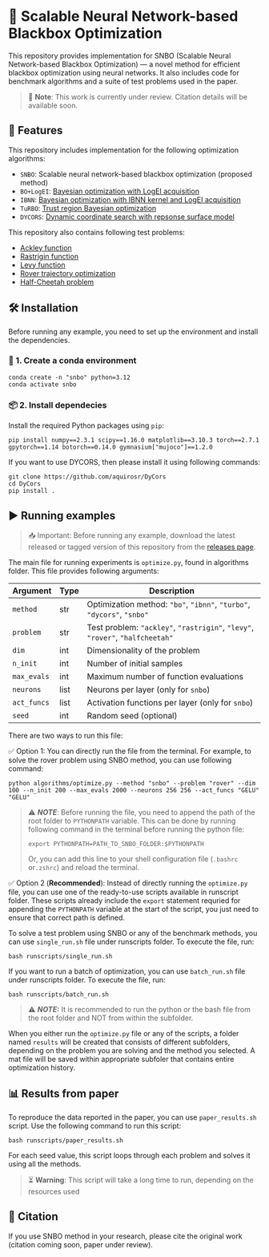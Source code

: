 # 🚀 Scalable Neural Network-based Blackbox Optimization

This repository provides implementation for SNBO (Scalable Neural Network-based Blackbox Optimization) — a novel method for efficient blackbox optimization using neural networks. It also includes code for benchmark algorithms and a suite of test problems used in the paper.

> 📝 **Note**: This work is currently under review. Citation details will be available soon.

## 📌 Features

This repository includes implementation for the following optimization algorithms:

- `SNBO`: Scalable neural network-based blackbox optimization (proposed method)
- `BO+LogEI`: [Bayesian optimization with LogEI acquisition](https://arxiv.org/abs/2310.20708)
- `IBNN`: [Bayesian optimization with IBNN kernel and LogEI acquisition](https://botorch.org/docs/tutorials/ibnn_bo/#i-bnns-for-bayesian-optimization)
- `TuRBO`: [Trust region Bayesian optimization](https://arxiv.org/abs/1910.01739)
- `DYCORS`: [Dynamic coordinate search with repsonse surface model](https://www.tandfonline.com/doi/abs/10.1080/0305215X.2012.687731)

This repository also contains following test problems:

- [Ackley function](https://www.sfu.ca/~ssurjano/ackley.html)
- [Rastrigin function](https://www.sfu.ca/~ssurjano/rastr.html)
- [Levy function](https://www.sfu.ca/~ssurjano/levy.html)
- [Rover trajectory optimization](https://github.com/zi-w/Ensemble-Bayesian-Optimization/blob/master/test_functions/rover_function.py)
- [Half-Cheetah problem](https://gymnasium.farama.org/environments/mujoco/half_cheetah/)

## 🛠 Installation

Before running any example, you need to set up the environment and install the dependencies.

### 🐍 1. Create a conda environment

```
conda create -n "snbo" python=3.12
conda activate snbo
```

### 📦 2. Install dependecies

Install the required Python packages using ``pip``:

```
pip install numpy==2.3.1 scipy==1.16.0 matplotlib==3.10.3 torch==2.7.1
gpytorch==1.14 botorch==0.14.0 gymnasium["mujoco"]==1.2.0
```

If you want to use DYCORS, then please install it using following commands:

```
git clone https://github.com/aquirosr/DyCors
cd DyCors
pip install .
```

## ▶️ Running examples

> 📥 Important: Before running any example, download the latest released or tagged version of this repository from the [releases page](https://github.com/ComputationalDesignLab/snbo/releases).

The main file for running experiments is `optimize.py`, found in algorithms folder. This file provides following arguments:

| Argument    | Type | Description                                                                   |
| ----------- | ---- | ----------------------------------------------------------------------------- |
| `method`    | str  | Optimization method: `"bo"`, `"ibnn"`, `"turbo"`, `"dycors"`, `"snbo"`        |
| `problem`   | str  | Test problem: `"ackley"`, `"rastrigin"`, `"levy"`, `"rover"`, `"halfcheetah"` |
| `dim`       | int  | Dimensionality of the problem                                                 |
| `n_init`    | int  | Number of initial samples                                                     |
| `max_evals` | int  | Maximum number of function evaluations                                        |
| `neurons`   | list | Neurons per layer (only for `snbo`)                                           |
| `act_funcs` | list | Activation functions per layer (only for `snbo`)                              |
| `seed`      | int  | Random seed (optional)                                                        |

There are two ways to run this file:

✅ Option 1: You can directly run the file from the terminal. For example, to solve the rover problem using SNBO method, you can use following command:

```
python algorithms/optimize.py --method "snbo" --problem "rover" --dim 100 --n_init 200 --max_evals 2000 --neurons 256 256 --act_funcs "GELU" "GELU"
```

> ⚠️ ***NOTE***: Before running the file, you need to append the path of the root folder to `PYTHONPATH` variable.  This can be done by running following command in the terminal before running the python file:
>   ```
>   export PYTHONPATH=PATH_TO_SNBO_FOLDER:$PYTHONPATH
>   ```
>   Or, you can add this line to your shell configuration file (`.bashrc` or`.zshrc`) and reload the terminal.

✅ Option 2 (**Recommended**): Instead of directly running the `optimize.py` file, you can use one of the ready-to-use scripts available in runscript folder. These scripts already include the `export` statement requried for appending the `PYTHONPATH` variable at the start of the script, you just need to ensure that correct path is defined.

To solve a test problem using SNBO or any of the benchmark methods, you can use ``single_run.sh`` file under runscripts folder. To execute the file, run:

```
bash runscripts/single_run.sh
```

If you want to run a batch of optimization, you can use ``batch_run.sh`` file under runscripts folder. To execute the file, run:

```
bash runscripts/batch_run.sh
```

> ⚠️ **_NOTE:_** It is recommended to run the python or the bash file from the root folder and NOT from within the subfolder.

When you either run the `optimize.py` file or any of the scripts, a folder named ``results`` will be created that consists of 
different subfolders, depending on the problem you are solving and the method you selected. A mat file will be saved within appropriate
subfoler that contains entire optimization history.

## 📊 Results from paper

To reproduce the data reported in the paper, you can use ``paper_results.sh`` script. Use the following command to run this script:

```
bash runscripts/paper_results.sh
```

For each seed value, this script loops through each problem and solves it using all the methods.

> ⏳ **Warning**: This script will take a long time to run, depending on the resources used

## 	🧾 Citation

If you use SNBO method in your research, please cite the original work (citation coming soon, paper under review).
